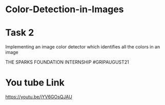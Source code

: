 # Color-Detection-in-Images

# Task 2
Implementing an image color detector which identifies all the colors in an image

THE SPARKS FOUNDATION INTERNSHIP  #GRIPAUGUST21
# You tube Link 
https://youtu.be/jYV6GOsQJAU
